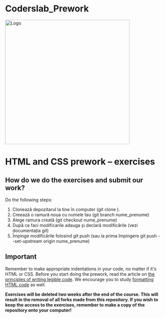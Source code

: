 # Coderslab_Prework

<img alt="Logo" src="https://mentor.coderslab.pl/wp-content/uploads/2018/12/CL_IT_logo_ENG_1040x261_black_YELLOW-1.png" width="400">

#  HTML and CSS prework &ndash; exercises

## How do we do the exercises and submit our work?

Do the following steps:

1. Clonează depozitarul la tine în computer (git clone <adresa>).
2. Creează o ramură noua cu numele tau (git branch nume_prenume)
3. Alege ramura creată (git checkout nume_prenume)
4. După ce faci modificarile adauga și declară modificările (vezi documentația git)
5. Împinge modificările folosind git push (sau la prima împingere git push --set-upstream origin nume_prenume)

## Important

Remember to make appropriate indentations in your code, no matter if it's HTML or CSS. Before you start doing the prework, read the article on [the principles of writing legible code](https://codepen.io/...............). We encourage you to study [formatting HTML code](https://www.granneman.com/webdev/coding/formatting-and-indenting-your-html/) as well.

**Exercises will be deleted two weeks after the end of the course. This will result in the removal of all forks made from this repository. If you wish to keep the access to the exercises, remember to make a copy of the repository onto your computer!**
